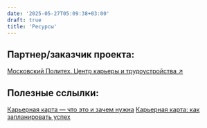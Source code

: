 ```yaml
---
date: '2025-05-27T05:09:38+03:00'
draft: true
title: 'Ресурсы'
---
```


## Партнер/заказчик проекта:

[Московский Политех. Центр карьеры и трудоустройства ↗](https://mospolytech.ru/obuchauschimsya/trudoustrojstvo/)

## Полезные сслылки:

[Карьерная карта — что это и зачем нужна](https://www.startexam.ru/journal/likbez/karernaya-karta-chto-eto-i-zachem-nuzhna/)
[Карьерная карта: как запланировать успех](https://weeek.net/ru/blog/career-map)
